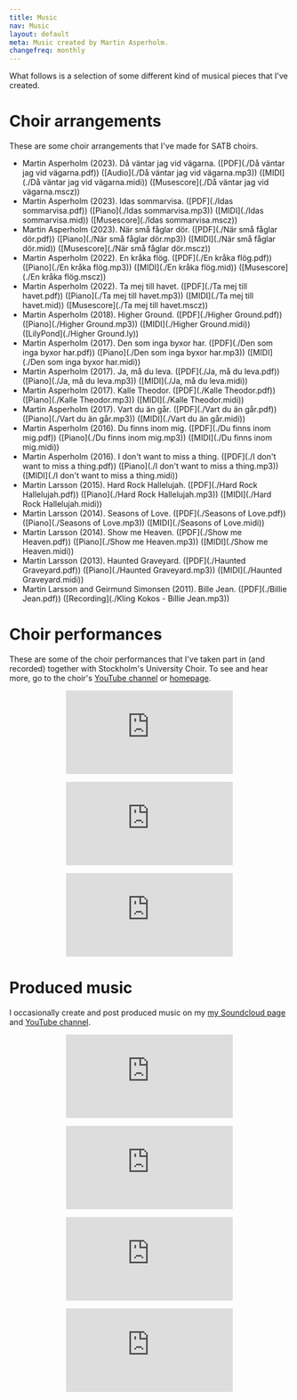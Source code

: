 ```yaml
---
title: Music
nav: Music
layout: default
meta: Music created by Martin Asperholm.
changefreq: monthly
---
```


What follows is a selection of some different kind of musical pieces that I've created.

# Choir arrangements
These are some choir arrangements that I've made for SATB choirs.

* Martin Asperholm (2023). Då väntar jag vid vägarna. ([PDF](./Då väntar jag vid vägarna.pdf)) ([Audio](./Då väntar jag vid vägarna.mp3)) ([MIDI](./Då väntar jag vid vägarna.midi)) ([Musescore](./Då väntar jag vid vägarna.mscz))
* Martin Asperholm (2023). Idas sommarvisa. ([PDF](./Idas sommarvisa.pdf)) ([Piano](./Idas sommarvisa.mp3)) ([MIDI](./Idas sommarvisa.mid)) ([Musescore](./Idas sommarvisa.mscz))
* Martin Asperholm (2023). När små fåglar dör. ([PDF](./När små fåglar dör.pdf)) ([Piano](./När små fåglar dör.mp3)) ([MIDI](./När små fåglar dör.mid)) ([Musescore](./När små fåglar dör.mscz))
* Martin Asperholm (2022). En kråka flög. ([PDF](./En kråka flög.pdf)) ([Piano](./En kråka flög.mp3)) ([MIDI](./En kråka flög.mid)) ([Musescore](./En kråka flög.mscz))
* Martin Asperholm (2022). Ta mej till havet. ([PDF](./Ta mej till havet.pdf)) ([Piano](./Ta mej till havet.mp3)) ([MIDI](./Ta mej till havet.mid)) ([Musescore](./Ta mej till havet.mscz))
* Martin Asperholm (2018). Higher Ground. ([PDF](./Higher Ground.pdf)) ([Piano](./Higher Ground.mp3)) ([MIDI](./Higher Ground.midi)) ([LilyPond](./Higher Ground.ly))
* Martin Asperholm (2017). Den som inga byxor har. ([PDF](./Den som inga byxor har.pdf)) ([Piano](./Den som inga byxor har.mp3)) ([MIDI](./Den som inga byxor har.midi))
* Martin Asperholm (2017). Ja, må du leva. ([PDF](./Ja, må du leva.pdf)) ([Piano](./Ja, må du leva.mp3)) ([MIDI](./Ja, må du leva.midi))
* Martin Asperholm (2017). Kalle Theodor. ([PDF](./Kalle Theodor.pdf)) ([Piano](./Kalle Theodor.mp3)) ([MIDI](./Kalle Theodor.midi))
* Martin Asperholm (2017). Vart du än går. ([PDF](./Vart du än går.pdf)) ([Piano](./Vart du än går.mp3)) ([MIDI](./Vart du än går.midi))
* Martin Asperholm (2016). Du finns inom mig. ([PDF](./Du finns inom mig.pdf)) ([Piano](./Du finns inom mig.mp3)) ([MIDI](./Du finns inom mig.midi))
* Martin Asperholm (2016). I don't want to miss a thing. ([PDF](./I don't want to miss a thing.pdf)) ([Piano](./I don't want to miss a thing.mp3)) ([MIDI](./I don't want to miss a thing.midi))
* Martin Larsson (2015). Hard Rock Hallelujah. ([PDF](./Hard Rock Hallelujah.pdf)) ([Piano](./Hard Rock Hallelujah.mp3)) ([MIDI](./Hard Rock Hallelujah.midi))
* Martin Larsson (2014). Seasons of Love. ([PDF](./Seasons of Love.pdf)) ([Piano](./Seasons of Love.mp3)) ([MIDI](./Seasons of Love.midi))
* Martin Larsson (2014). Show me Heaven. ([PDF](./Show me Heaven.pdf)) ([Piano](./Show me Heaven.mp3)) ([MIDI](./Show me Heaven.midi))
* Martin Larsson (2013). Haunted Graveyard. ([PDF](./Haunted Graveyard.pdf)) ([Piano](./Haunted Graveyard.mp3)) ([MIDI](./Haunted Graveyard.midi))
* Martin Larsson and Geirmund Simonsen (2011). Bille Jean. ([PDF](./Billie Jean.pdf)) ([Recording](./Kling Kokos - Billie Jean.mp3))

# Choir performances

These are some of the choir performances that I've taken part in (and recorded) together with Stockholm's University Choir. To see and hear more, go to the choir's [YouTube channel](https://www.youtube.com/channel/UCEtoFncuNG7mi1wYDD06VVA) or [homepage](http://www.stockholmsuniversitetskor.se).
<p><center><div class="embed-container-YouTube235"><iframe src='https://www.youtube.com/embed/BUo14IuJZ-k' frameborder='0' webkitAllowFullScreen mozallowfullscreen allowFullScreen></iframe></div></center></p>
<p><center><div class="embed-container-YouTube235"><iframe src='https://www.youtube.com/embed/Yc8TgfmediA' frameborder='0' webkitAllowFullScreen mozallowfullscreen allowFullScreen></iframe></div></center></p>
<p><center><div class="embed-container-YouTube235"><iframe src='https://www.youtube.com/embed/ZS44tL-YTe4' frameborder='0' webkitAllowFullScreen mozallowfullscreen allowFullScreen></iframe></div></center></p>


# Produced music

I occasionally create and post produced music on my [my Soundcloud page](https://soundcloud.com/speldosa) and [YouTube channel](https://www.youtube.com/channel/UCtQn-cxWF0AAyKrR11YdHvQ).

<p><center><iframe scrolling="no" frameborder="no" src="https://w.soundcloud.com/player/?url=https%3A//api.soundcloud.com/users/322465&amp;auto_play=false&amp;hide_related=false&amp;show_comments=true&amp;show_user=true&amp;show_reposts=false&amp;visual=true" class="soundCloud" ></iframe></center></p>


<p><center><div class="embed-container-YouTube169"><iframe src='https://www.youtube.com/embed/EVPToShDc80' frameborder='0' webkitAllowFullScreen mozallowfullscreen allowFullScreen></iframe></div></center></p>
<p><center><div class="embed-container-YouTube169"><iframe src='https://www.youtube.com/embed/lnu-JTLMiH4' frameborder='0' webkitAllowFullScreen mozallowfullscreen allowFullScreen></iframe></div></center></p>
<p><center><div class="embed-container-YouTube169"><iframe src='https://www.youtube.com/embed/KiDlkJWQLPM' frameborder='0' webkitAllowFullScreen mozallowfullscreen allowFullScreen></iframe></div></center></p>

